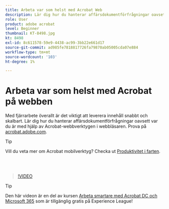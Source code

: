 ```yaml
---
title: Arbeta var som helst med Acrobat Web
description: Lär dig hur du hanterar affärsdokumentförfrågningar oavsett var du är med hjälp av Acrobat-webbverktygen i webbläsaren
role: User
product: adobe acrobat
level: Beginner
thumbnail: KT-8498.jpg
kt: 8498
exl-id: 8c611578-59e9-4438-ac99-3bb22e661d17
source-git-commit: ad985fe7818817726fa79870ab05005cda07e884
workflow-type: tm+mt
source-wordcount: '103'
ht-degree: 1%

---
```


# Arbeta var som helst med Acrobat på webben

Med fjärrarbete överallt är det viktigt att leverera innehåll snabbt och skalbart. Lär dig hur du hanterar affärsdokumentförfrågningar oavsett var du är med hjälp av Acrobat-webbverktygen i webbläsaren. Prova på [acrobat.adobe.com](https://acrobat.adobe.com/se/sv).

>[!TIP]
>
>Vill du veta mer om Acrobat mobilverktyg? Checka ut [Produktivitet i farten](productivity.md).

<br> 

>[!VIDEO](https://video.tv.adobe.com/v/337436?quality=12&learn=on&hidetitle=true)

>[!TIP]
>
>Den här videon är en del av kursen [Arbeta smartare med Acrobat DC och Microsoft 365](https://experienceleague.adobe.com/?recommended=Acrobat-U-1-2021.microsoft365) som är tillgänglig gratis på Experience League!
